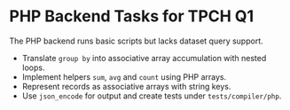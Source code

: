 # PHP Backend Tasks for TPCH Q1

The PHP backend runs basic scripts but lacks dataset query support.

- Translate `group by` into associative array accumulation with nested loops.
- Implement helpers `sum`, `avg` and `count` using PHP arrays.
- Represent records as associative arrays with string keys.
- Use `json_encode` for output and create tests under `tests/compiler/php`.
